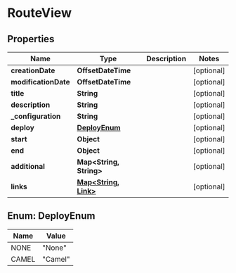 

# RouteView


## Properties

| Name | Type | Description | Notes |
|------------ | ------------- | ------------- | -------------|
|**creationDate** | **OffsetDateTime** |  |  [optional] |
|**modificationDate** | **OffsetDateTime** |  |  [optional] |
|**title** | **String** |  |  [optional] |
|**description** | **String** |  |  [optional] |
|**_configuration** | **String** |  |  [optional] |
|**deploy** | [**DeployEnum**](#DeployEnum) |  |  [optional] |
|**start** | **Object** |  |  [optional] |
|**end** | **Object** |  |  [optional] |
|**additional** | **Map&lt;String, String&gt;** |  |  [optional] |
|**links** | [**Map&lt;String, Link&gt;**](Link.md) |  |  [optional] |



## Enum: DeployEnum

| Name | Value |
|---- | -----|
| NONE | &quot;None&quot; |
| CAMEL | &quot;Camel&quot; |



